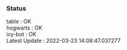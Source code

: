 ### Status


table : OK  
hogwarts : OK  
icy-bot : OK  
Latest Update : 2022-03-23 14:08:47.037277
